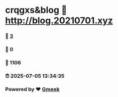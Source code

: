 # crqgxs&blog :link: http://blog.20210701.xyz 
### :page_facing_up: [3](http://blog.20210701.xyz/tag.html) 
### :speech_balloon: 0 
### :hibiscus: 1106 
### :alarm_clock: 2025-07-05 13:34:35 
### Powered by :heart: [Gmeek](https://github.com/Meekdai/Gmeek)
